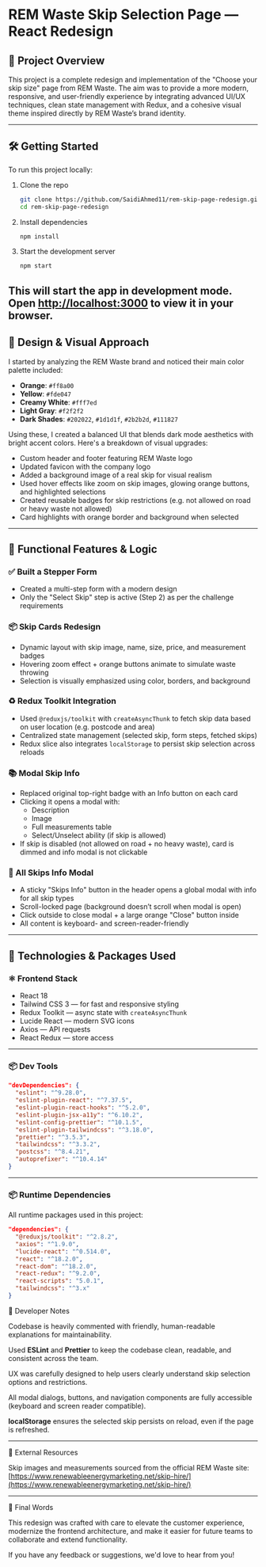 # REM Waste Skip Selection Page — React Redesign

## 🎯 Project Overview

This project is a complete redesign and implementation of the "Choose your skip size" page from REM Waste. The aim was to provide a more modern, responsive, and user-friendly experience by integrating advanced UI/UX techniques, clean state management with Redux, and a cohesive visual theme inspired directly by REM Waste’s brand identity.

---
## 🛠️ Getting Started

To run this project locally:

1. Clone the repo

   ```bash
   git clone https://github.com/SaidiAhmed11/rem-skip-page-redesign.git
   cd rem-skip-page-redesign
   ```

2. Install dependencies

   ```bash
   npm install
   ```

3. Start the development server

   ```bash
   npm start
   ```

This will start the app in development mode.  
Open [http://localhost:3000](http://localhost:3000) to view it in your browser.
---
## 🎨 Design & Visual Approach

I started by analyzing the REM Waste brand and noticed their main color palette included:

- **Orange**: `#ff8a00`  
- **Yellow**: `#fde047`  
- **Creamy White**: `#fff7ed`  
- **Light Gray**: `#f2f2f2`  
- **Dark Shades**: `#202022`, `#1d1d1f`, `#2b2b2d`, `#111827`

Using these, I created a balanced UI that blends dark mode aesthetics with bright accent colors. Here's a breakdown of visual upgrades:

- Custom header and footer featuring REM Waste logo  
- Updated favicon with the company logo  
- Added a background image of a real skip for visual realism  
- Used hover effects like zoom on skip images, glowing orange buttons, and highlighted selections  
- Created reusable badges for skip restrictions (e.g. not allowed on road or heavy waste not allowed)  
- Card highlights with orange border and background when selected  

---

## 🧠 Functional Features & Logic

### ✅ Built a Stepper Form

- Created a multi-step form with a modern design  
- Only the "Select Skip" step is active (Step 2) as per the challenge requirements  

### 📦 Skip Cards Redesign

- Dynamic layout with skip image, name, size, price, and measurement badges  
- Hovering zoom effect + orange buttons animate to simulate waste throwing  
- Selection is visually emphasized using color, borders, and background  

### ♻️ Redux Toolkit Integration

- Used `@reduxjs/toolkit` with `createAsyncThunk` to fetch skip data based on user location (e.g. postcode and area)  
- Centralized state management (selected skip, form steps, fetched skips)  
- Redux slice also integrates `localStorage` to persist skip selection across reloads  

### 📚 Modal Skip Info

- Replaced original top-right badge with an Info button on each card  
- Clicking it opens a modal with:  
  - Description  
  - Image  
  - Full measurements table  
  - Select/Unselect ability (if skip is allowed)  
- If skip is disabled (not allowed on road + no heavy waste), card is dimmed and info modal is not clickable  

### 🧾 All Skips Info Modal

- A sticky "Skips Info" button in the header opens a global modal with info for all skip types  
- Scroll-locked page (background doesn’t scroll when modal is open)  
- Click outside to close modal + a large orange "Close" button inside  
- All content is keyboard- and screen-reader-friendly  

---

## 🧩 Technologies & Packages Used

### ⚛️ Frontend Stack

- React 18  
- Tailwind CSS 3 — for fast and responsive styling  
- Redux Toolkit — async state with `createAsyncThunk`  
- Lucide React — modern SVG icons  
- Axios — API requests  
- React Redux — store access  

---

### 📦 Dev Tools

```json
"devDependencies": {
  "eslint": "^9.28.0",
  "eslint-plugin-react": "^7.37.5",
  "eslint-plugin-react-hooks": "^5.2.0",
  "eslint-plugin-jsx-a11y": "^6.10.2",
  "eslint-config-prettier": "^10.1.5",
  "eslint-plugin-tailwindcss": "^3.18.0",
  "prettier": "^3.5.3",
  "tailwindcss": "^3.3.2",
  "postcss": "^8.4.21",
  "autoprefixer": "^10.4.14"
}
```
---
### 📦 Runtime Dependencies

All runtime packages used in this project:

```json
"dependencies": {
  "@reduxjs/toolkit": "^2.8.2",
  "axios": "^1.9.0",
  "lucide-react": "^0.514.0",
  "react": "^18.2.0",
  "react-dom": "^18.2.0",
  "react-redux": "^9.2.0",
  "react-scripts": "5.0.1",
  "tailwindcss": "^3.x"
}

```
🧠 Developer Notes

Codebase is heavily commented with friendly, human-readable explanations for maintainability.

Used **ESLint** and **Prettier** to keep the codebase clean, readable, and consistent across the team.

UX was carefully designed to help users clearly understand skip selection options and restrictions.

All modal dialogs, buttons, and navigation components are fully accessible (keyboard and screen reader compatible).

**localStorage** ensures the selected skip persists on reload, even if the page is refreshed.

---

🔗 External Resources

Skip images and measurements sourced from the official REM Waste site:  
[https://www.renewableenergymarketing.net/skip-hire/](https://www.renewableenergymarketing.net/skip-hire/)

---

🚀 Final Words

This redesign was crafted with care to elevate the customer experience, modernize the frontend architecture, and make it easier for future teams to collaborate and extend functionality.

If you have any feedback or suggestions, we'd love to hear from you!

